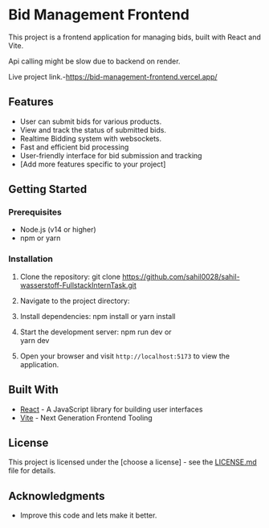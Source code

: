 # Bid Management Frontend

This project is a frontend application for managing bids, built with React and Vite.

Api calling might be slow due to backend on render.

Live project link.-https://bid-management-frontend.vercel.app/

## Features

- User can submit bids for various products.
- View and track the status of submitted bids.
- Realtime Bidding system with websockets.
- Fast and efficient bid processing
- User-friendly interface for bid submission and tracking
- [Add more features specific to your project]

## Getting Started

### Prerequisites

- Node.js (v14 or higher)
- npm or yarn

### Installation

1. Clone the repository:
git clone https://github.com/sahil0028/sahil-wasserstoff-FullstackInternTask.git

2. Navigate to the project directory:

3. Install dependencies:
npm install
or 
yarn  install

4. Start the development server:
npm run dev
or  
yarn dev


5. Open your browser and visit `http://localhost:5173` to view the application.

## Built With

- [React](https://reactjs.org/) - A JavaScript library for building user interfaces
- [Vite](https://vitejs.dev/) - Next Generation Frontend Tooling


## License

This project is licensed under the [choose a license] - see the [LICENSE.md](LICENSE.md) file for details.

## Acknowledgments

- Improve this  code and lets make it better.
